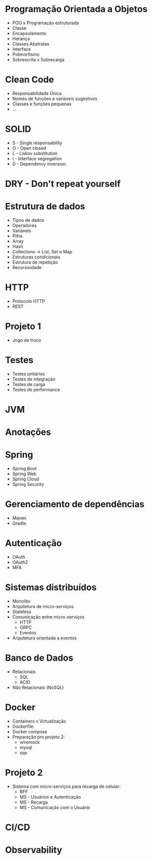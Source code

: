 # Programação Orientada a Objetos
* POO x Programação estruturada
* Classe
* Encapsulamento
* Herança
* Classes Abstratas
* Interface
* Polimorfismo
* Sobrescrita x Sobrecarga

# Clean Code
* Responsabilidade Única
* Nomes de funções e variáveis sugestivos
* Classes e funções pequenas
* ...

# SOLID
* S - Single responsability
* O - Open closed
* L - Liskov substitution
* I - Interface segregation
* D - Dependency inversion

# DRY - Don't repeat yourself

# Estrutura de dados
* Tipos de dados
* Operadores
* Variáveis
* Pilha
* Array
* Hash
* Collections -> List, Set e Map
* Estruturas condicionais
* Estrutura de repetição
* Recursividade

# HTTP
* Protocolo HTTP
* REST

# Projeto 1
* Jogo de truco

# Testes
* Testes unitários
* Testes de integração
* Testes de carga
* Testes de performance

# JVM

# Anotações

# Spring
* Spring Boot
* Spring Web
* Spring Cloud
* Spring Security

# Gerenciamento de dependências
* Maven
* Gradle

# Autenticação
* OAuth
* OAuth2
* MFA

# Sistemas distribuídos
* Monolito
* Arquitetura de micro-serviços
* Stateless
* Comunicação entre micro-serviços
   * HTTP
   * GRPC
   * Eventos
* Arquitetura orientada a eventos

# Banco de Dados
* Relacionais 
    * SQL
    * ACID 
* Não Relacionais (NoSQL)

# Docker
* Containers x Virtualização
* Dockerfile
* Docker compose
* Preparação pro projeto 2:
   * wiremock
   * mysql
   * sqs

# Projeto 2
* Sistema com micro-serviços para recarga de celular:
   * BFF
   * MS - Usuários e Autenticação
   * MS - Recarga
   * MS - Comunicação com o Usuário

# CI/CD

# Observability
